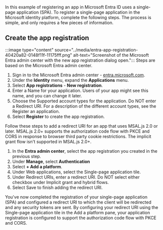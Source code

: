 In this example of registering an app in Microsoft Entra ID uses a single-page application (SPA). To register a single-page application in the Microsoft identity platform, complete the following steps. The process is simple, and only requires a few pieces of information.

## Create the app registration

:::image type="content" source="../media/entra-app-registration-40420a82-0148f11f-11175fff.png" alt-text="Screenshot of the Microsoft Entra admin center with the new app registration dialog open.":::
 Steps are based on the Microsoft Entra admin center.

1.  Sign in to the Microsoft Entra admin center - [entra.microsoft.com](https://entra.microsoft.com/).
2.  Under the **Identity** menu, expand the **Applications** menu.
3.  Select **App registrations** \- **New registration**.
4.  Enter a Name for your application. Users of your app might see this name, and you can change it later.
5.  Choose the Supported account types for the application. Do NOT enter a Redirect URI. For a description of the different account types, see the Register an application.
6.  Select **Register** to create the app registration.

Follow these steps to add a redirect URI for an app that uses MSAL.js 2.0 or later. MSAL.js 2.0+ supports the authorization code flow with PKCE and CORS in response to browser third party cookie restrictions. The implicit grant flow isn't supported in MSAL.js 2.0+.

1.  In the **Entra admin center**, select the app registration you created in the previous step.
2.  Under **Manage**, select **Authentication**
3.  Select **+ Add a platform**.
4.  Under Web applications, select the Single-page application tile.
5.  Under Redirect URIs, enter a redirect URI. Do NOT select either checkbox under Implicit grant and hybrid flows.
6.  Select Save to finish adding the redirect URI.

You've now completed the registration of your single-page application (SPA) and configured a redirect URI to which the client will be redirected and any security tokens are sent. By configuring your redirect URI using the Single-page application tile in the Add a platform pane, your application registration is configured to support the authorization code flow with PKCE and CORS.
